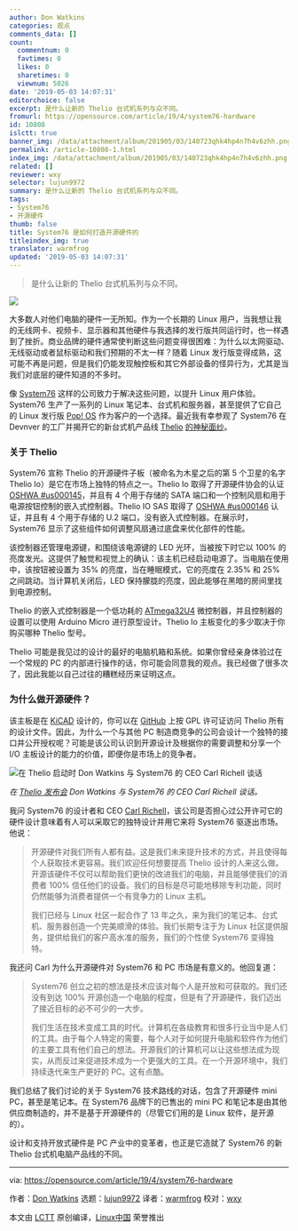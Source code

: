```yaml
---
author: Don Watkins
categories: 观点
comments_data: []
count:
  commentnum: 0
  favtimes: 0
  likes: 0
  sharetimes: 0
  viewnum: 5026
date: '2019-05-03 14:07:31'
editorchoice: false
excerpt: 是什么让新的 Thelio 台式机系列与众不同。
fromurl: https://opensource.com/article/19/4/system76-hardware
id: 10808
islctt: true
banner_img: /data/attachment/album/201905/03/140723qhk4hp4n7h4v6zhh.png
permalink: /article-10808-1.html
index_img: /data/attachment/album/201905/03/140723qhk4hp4n7h4v6zhh.png.thumb.jpg
related: []
reviewer: wxy
selector: lujun9972
summary: 是什么让新的 Thelio 台式机系列与众不同。
tags:
- System76
- 开源硬件
thumb: false
title: System76 是如何打造开源硬件的
titleindex_img: true
translator: warmfrog
updated: '2019-05-03 14:07:31'
---
```



> 
> 是什么让新的 Thelio 台式机系列与众不同。
> 
> 
> 


![](/data/attachment/album/201905/03/140723qhk4hp4n7h4v6zhh.png)


大多数人对他们电脑的硬件一无所知。作为一个长期的 Linux 用户，当我想让我的无线网卡、视频卡、显示器和其他硬件与我选择的发行版共同运行时，也一样遇到了挫折。商业品牌的硬件通常使判断这些问题变得很困难：为什么以太网驱动、无线驱动或者鼠标驱动和我们预期的不太一样？随着 Linux 发行版变得成熟，这可能不再是问题，但是我们仍能发现触控板和其它外部设备的怪异行为，尤其是当我们对底层的硬件知道的不多时。


像 [System76](https://system76.com/) 这样的公司致力于解决这些问题，以提升 Linux 用户体验。System76 生产了一系列的 Linux 笔记本、台式机和服务器，甚至提供了它自己的 Linux 发行版 [Pop! OS](https://opensource.com/article/18/1/behind-scenes-popos-linux) 作为客户的一个选择。最近我有幸参观了 System76 在 Devnver 的工厂并揭开它的新台式机产品线 [Thelio](https://system76.com/desktops) [的神秘面纱](https://system76.com/desktops)。


### 关于 Thelio


System76 宣称 Thelio 的开源硬件子板（被命名为木星之后的第 5 个卫星的名字 Thelio Io）是它在市场上独特的特点之一。Thelio Io 取得了开源硬件协会的认证 [OSHWA #us000145](https://certification.oshwa.org/us000145.html)，并且有 4 个用于存储的 SATA 端口和一个控制风扇和用于电源按钮控制的嵌入式控制器。Thelio IO SAS 取得了 [OSHWA #us000146](https://certification.oshwa.org/us000146.html) 认证，并且有 4 个用于存储的 U.2 端口，没有嵌入式控制器。在展示时，System76 显示了这些组件如何调整风扇通过底盘来优化部件的性能。


该控制器还管理电源键，和围绕该电源键的 LED 光环，当被按下时它以 100% 的亮度发光。这提供了触觉和视觉上的确认：该主机已经启动电源了。当电脑在使用中，该按钮被设置为 35% 的亮度，当在睡眠模式，它的亮度在 2.35% 和 25% 之间跳动。当计算机关闭后，LED 保持朦胧的亮度，因此能够在黑暗的房间里找到电源控制。


Thelio 的嵌入式控制器是一个低功耗的 [ATmega32U4](https://www.microchip.com/wwwproducts/ATmega32u4) 微控制器，并且控制器的设置可以使用 Arduino Micro 进行原型设计。Thelio Io 主板变化的多少取决于你购买哪种 Thelio 型号。


Thelio 可能是我见过的设计的最好的电脑机箱和系统。如果你曾经亲身体验过在一个常规的 PC 的内部进行操作的话，你可能会同意我的观点。我已经做了很多次了，因此我能以自己过往的糟糕经历来证明这点。


### 为什么做开源硬件？


该主板是在 [KiCAD](http://kicad-pcb.org/) 设计的，你可以在 [GitHub](https://github.com/system76/thelio-io) 上按 GPL 许可证访问 Thelio 所有的设计文件。因此，为什么一个与其他 PC 制造商竞争的公司会设计一个独特的接口并公开授权呢？可能是该公司认识到开源设计及根据你的需要调整和分享一个 I/O 主板设计的能力的价值，即便你是市场上的竞争者。


![在 Thelio 启动时 Don Watkins 与 System76 的 CEO Carl Richell 谈话](/data/attachment/album/201905/03/140738u7shdetwdoostzsp.jpg "Don Watkins speaks with System76 CEO Carl Richell at the Thelio launch event.")


*在 [Thelio 发布会](https://trevgstudios.smugmug.com/System76/121418-Thelio-Press-Event/i-FKWFxFv) Don Watkins 与 System76 的 CEO Carl Richell 谈话。*


我问 System76 的设计者和 CEO [Carl Richell](https://www.linkedin.com/in/carl-richell-9435781)，该公司是否担心过公开许可它的硬件设计意味着有人可以采取它的独特设计并用它来将 System76 驱逐出市场。他说：



> 
> 开源硬件对我们所有人都有益。这是我们未来提升技术的方式，并且使得每个人获取技术更容易。我们欢迎任何想要提高 Thelio 设计的人来这么做。开源该硬件不仅可以帮助我们更快的改进我们的电脑，并且能够使我们的消费者 100% 信任他们的设备。我们的目标是尽可能地移除专利功能，同时仍然能够为消费者提供一个有竞争力的 Linux 主机。
> 
> 
> 我们已经与 Linux 社区一起合作了 13 年之久，来为我们的笔记本、台式机、服务器创造一个完美顺滑的体验。我们长期专注于为 Linux 社区提供服务，提供给我们的客户高水准的服务，我们的个性使 System76 变得独特。
> 
> 
> 


我还问 Carl 为什么开源硬件对 System76 和 PC 市场是有意义的。他回复道：



> 
> System76 创立之初的想法是技术应该对每个人是开放和可获取的。我们还没有到达 100% 开源创造一个电脑的程度，但是有了开源硬件，我们迈出了接近目标的必不可少的一大步。
> 
> 
> 我们生活在技术变成工具的时代。计算机在各级教育和很多行业当中是人们的工具。由于每个人特定的需要，每个人对于如何提升电脑和软件作为他们的主要工具有他们自己的想法。开源我们的计算机可以让这些想法成为现实，从而反过来促进技术成为一个更强大的工具。在一个开源环境中，我们持续迭代来生产更好的 PC。这有点酷。
> 
> 
> 


我们总结了我们讨论的关于 System76 技术路线的对话，包含了开源硬件 mini PC，甚至是笔记本。在 System76 品牌下的已售出的 mini PC 和笔记本是由其他供应商制造的，并不是基于开源硬件的（尽管它们用的是 Linux 软件，是开源的）。


设计和支持开放式硬件是 PC 产业中的变革者，也正是它造就了 System76 的新 Thelio 台式机电脑产品线的不同。




---


via: <https://opensource.com/article/19/4/system76-hardware>


作者：[Don Watkins](https://opensource.com/users/don-watkins) 选题：[lujun9972](https://github.com/lujun9972) 译者：[warmfrog](https://github.com/warmfrog) 校对：[wxy](https://github.com/wxy)


本文由 [LCTT](https://github.com/LCTT/TranslateProject) 原创编译，[Linux中国](https://linux.cn/) 荣誉推出